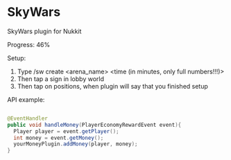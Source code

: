 # SkyWars
SkyWars plugin for Nukkit

Progress: 46%

Setup:
  1. Type /sw create <arena_name> <slots> <time (in minutes, only full numbers!!!)>
  2. Then tap a sign in lobby world
  3. Then tap on positions, when plugin will say that you finished setup

API example:
```java

@EventHandler
public void handleMoney(PlayerEconomyRewardEvent event){
  Player player = event.getPlayer();
  int money = event.getMoney();
  yourMoneyPlugin.addMoney(player, money);
}
```

